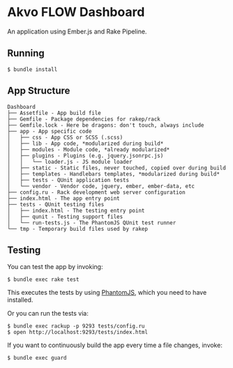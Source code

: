 Akvo FLOW Dashboard
==============

An application using Ember.js and Rake Pipeline.

Running
-------

    $ bundle install

App Structure
-------------

    Dashboard
    ├── Assetfile - App build file
    ├── Gemfile - Package dependencies for rakep/rack
    ├── Gemfile.lock - Here be dragons: don't touch, always include
    ├── app - App specific code
    │   ├── css - App CSS or SCSS (.scss)
    │   ├── lib - App code, *modularized during build*
    │   ├── modules - Module code, *already modularized*
    │   ├── plugins - Plugins (e.g. jquery.jsonrpc.js)
    │   │   └── loader.js - JS module loader
    │   ├── static - Static files, never touched, copied over during build
    │   ├── templates - Handlebars templates, *modularized during build*
    │   ├── tests - QUnit application tests
    │   └── vendor - Vendor code, jquery, ember, ember-data, etc
    ├── config.ru - Rack development web server configuration
    ├── index.html - The app entry point
    ├── tests - QUnit testing files
    │   ├── index.html - The testing entry point
    │   ├── qunit - Testing support files
    │   └── run-tests.js - The PhantomJS QUnit test runner
    └── tmp - Temporary build files used by rakep

Testing
-------

You can test the app by invoking:

    $ bundle exec rake test

This executes the tests by using [PhantomJS](http://www.phantomjs.org/),
which you need to have installed.

Or you can run the tests via:

    $ bundle exec rackup -p 9293 tests/config.ru
    $ open http://localhost:9293/tests/index.html

If you want to continuously build the app every time a file changes, invoke:

    $ bundle exec guard
